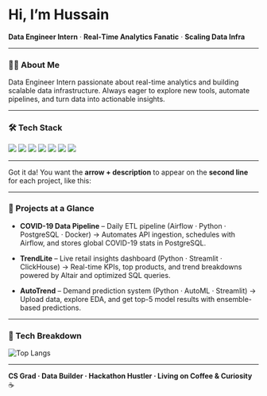 # Hi, I’m Hussain  
**Data Engineer Intern** · **Real‑Time Analytics Fanatic** · **Scaling Data Infra**

---

### 🙋‍♂️ About Me  
Data Engineer Intern passionate about real-time analytics and building scalable data infrastructure. Always eager to explore new tools, automate pipelines, and turn data into actionable insights.

---

### 🛠️ Tech Stack  
<p align="left">
  <img src="https://img.shields.io/badge/Python-3776AB?style=for-the-badge&logo=python&logoColor=white" />
  <img src="https://img.shields.io/badge/SQL-336791?style=for-the-badge&logo=postgresql&logoColor=white" />
  <img src="https://img.shields.io/badge/Apache%20Airflow-017CEE?style=for-the-badge&logo=apache-airflow&logoColor=white" />
  <img src="https://img.shields.io/badge/ClickHouse-FFDD00?style=for-the-badge&logo=clickhouse&logoColor=black" />
  <img src="https://img.shields.io/badge/PostgreSQL-4169E1?style=for-the-badge&logo=postgresql&logoColor=white" />
  <img src="https://img.shields.io/badge/Git-F05032?style=for-the-badge&logo=git&logoColor=white" />
  <img src="https://img.shields.io/badge/GitHub-181717?style=for-the-badge&logo=github&logoColor=white" />
</p>

---
Got it da! You want the **arrow + description** to appear on the **second line** for each project, like this:

---

### 🚀 Projects at a Glance

* **COVID-19 Data Pipeline** – Daily ETL pipeline (Airflow · Python · PostgreSQL · Docker)
  → Automates API ingestion, schedules with Airflow, and stores global COVID-19 stats in PostgreSQL.

* **TrendLite** – Live retail insights dashboard (Python · Streamlit · ClickHouse)
  → Real-time KPIs, top products, and trend breakdowns powered by Altair and optimized SQL queries.

* **AutoTrend** – Demand prediction system (Python · AutoML · Streamlit)
  → Upload data, explore EDA, and get top-5 model results with ensemble-based predictions.

---

### 🧠 Tech Breakdown
![Top Langs](https://github-readme-stats.vercel.app/api/top-langs/?username=mohhddhassan&layout=compact&theme=radical)


---

**CS Grad · Data Builder · Hackathon Hustler · Living on Coffee & Curiosity** ☕
